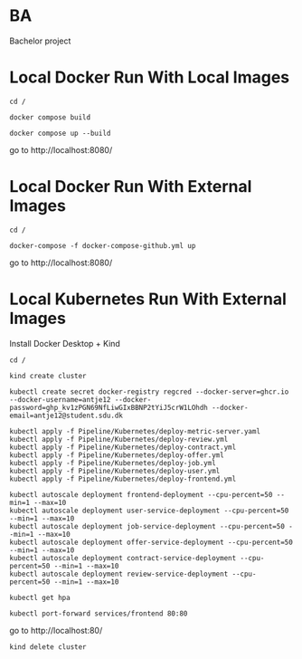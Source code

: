 # BA
Bachelor project

# Local Docker Run With Local Images
```cd /```

```docker compose build```

```docker compose up --build```

go to http://localhost:8080/

# Local Docker Run With External Images
```cd /```

```docker-compose -f docker-compose-github.yml up```

go to http://localhost:8080/

# Local Kubernetes Run With External Images
Install Docker Desktop + Kind

```cd /```

```kind create cluster```

```kubectl create secret docker-registry regcred --docker-server=ghcr.io --docker-username=antje12 --docker-password=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 --docker-email=antje12@student.sdu.dk```

```
kubectl apply -f Pipeline/Kubernetes/deploy-metric-server.yaml
kubectl apply -f Pipeline/Kubernetes/deploy-review.yml
kubectl apply -f Pipeline/Kubernetes/deploy-contract.yml
kubectl apply -f Pipeline/Kubernetes/deploy-offer.yml
kubectl apply -f Pipeline/Kubernetes/deploy-job.yml
kubectl apply -f Pipeline/Kubernetes/deploy-user.yml
kubectl apply -f Pipeline/Kubernetes/deploy-frontend.yml
```

```
kubectl autoscale deployment frontend-deployment --cpu-percent=50 --min=1 --max=10
kubectl autoscale deployment user-service-deployment --cpu-percent=50 --min=1 --max=10
kubectl autoscale deployment job-service-deployment --cpu-percent=50 --min=1 --max=10
kubectl autoscale deployment offer-service-deployment --cpu-percent=50 --min=1 --max=10
kubectl autoscale deployment contract-service-deployment --cpu-percent=50 --min=1 --max=10
kubectl autoscale deployment review-service-deployment --cpu-percent=50 --min=1 --max=10
```

```kubectl get hpa```

```kubectl port-forward services/frontend 80:80```

go to http://localhost:80/

```kind delete cluster```
